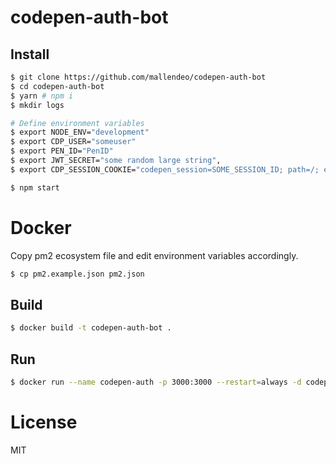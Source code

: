 # codepen-auth-bot

## Install
```bash
$ git clone https://github.com/mallendeo/codepen-auth-bot
$ cd codepen-auth-bot
$ yarn # npm i
$ mkdir logs

# Define environment variables
$ export NODE_ENV="development"
$ export CDP_USER="someuser"
$ export PEN_ID="PenID"
$ export JWT_SECRET="some random large string",
$ export CDP_SESSION_COOKIE="codepen_session=SOME_SESSION_ID; path=/; expires=Mon, 24 Jul 2017 06:43:07 -0000; secure; HttpOnly"

$ npm start
```

# Docker

Copy pm2 ecosystem file and edit environment variables accordingly.

```bash
$ cp pm2.example.json pm2.json
```

## Build

```bash
$ docker build -t codepen-auth-bot .
```

## Run

```bash
$ docker run --name codepen-auth -p 3000:3000 --restart=always -d codepen-auth-bot
```

# License

MIT

